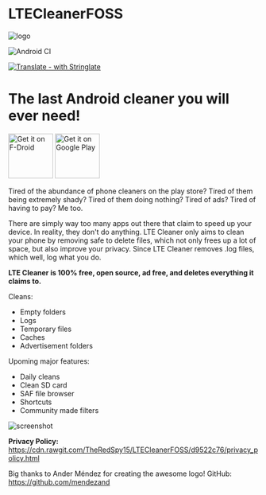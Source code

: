 # LTECleanerFOSS
![logo](https://imgur.com/ykSLpTS.png) 

![Android CI](https://github.com/TheRedSpy15/LTECleanerFOSS/workflows/Android%20CI/badge.svg)

[![Translate - with Stringlate](https://img.shields.io/badge/translate%20with-stringlate-green.svg)](https://lonamiwebs.github.io/stringlate/translate?git=https%3A%2F%2Fgithub.com%2FTheRedSpy15%2FLTECleanerFOSS)

# The last Android cleaner you will ever need!

[<img src="https://f-droid.org/badge/get-it-on.png"
     alt="Get it on F-Droid"
     height="90">](https://f-droid.org/packages/theredspy15.ltecleanerfoss/)
[<img src="https://play.google.com/intl/en_us/badges/images/generic/en-play-badge.png"
    alt="Get it on Google Play"
    height="90">](https://play.google.com/store/apps/details?id=theredspy15.ltecleanerfoss)

Tired of the abundance of phone cleaners on the play store? Tired of 
them being extremely shady? Tired of them doing nothing? Tired of ads? 
Tired of having to pay? Me too.

There are simply way too many apps out there that claim to speed up your device. In reality, they don't do anything.
LTE Cleaner only aims to clean your phone by removing safe to delete files, which not only frees up a lot of space, but also improve your privacy. Since LTE Cleaner removes .log files, which well, log what you do.

__LTE Cleaner is 100% free, open source, ad free, and deletes everything it claims to.__

Cleans:
- Empty folders
- Logs
- Temporary files
- Caches
- Advertisement folders

Upoming major features:
- Daily cleans
- Clean SD card
- SAF file browser
- Shortcuts
- Community made filters

![screenshot](https://github.com/TheRedSpy15/LTECleanerFOSS/blob/master/Screenshots/Screenshot_1529468353_framed.png)

__Privacy Policy:__ https://cdn.rawgit.com/TheRedSpy15/LTECleanerFOSS/d9522c76/privacy_policy.html

Big thanks to Ander Méndez for creating the awesome logo!
GitHub: https://github.com/mendezand 
